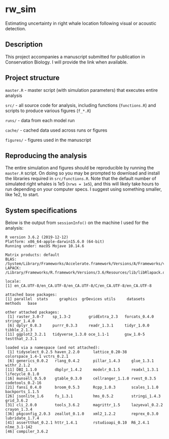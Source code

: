 # rw_sim
Estimating uncertainty in right whale location following visual or acoustic detection. 

## Description

This project accompanies a manuscript submitted for publication in Conservation Biology. I will provide the link when available.

## Project structure

`master.R` - master script (with simulation parameters) that executes entire analysis  

`src/` - all source code for analysis, including functions (`functions.R`) and scripts to produce various figures (`f_*.R`)  

`runs/` - data from each model run   

`cache/` - cached data used across runs or figures  

`figures/` - figures used in the manuscript

## Reproducing the analysis

The entire simulation and figures should be reproducible by running the `master.R` script. On doing so you may be prompted to download and install the libraries required in `src/functions.R`. Note that the default number of simulated right whales is 1e5 (`nrws = 1e5`), and this will likely take hours to run depending on your computer specs. I suggest using something smaller, like 1e2, to start.

## System specifications

Below is the output from `sessionInfo()` on the machine I used for the analysis:

```
R version 3.6.2 (2019-12-12)
Platform: x86_64-apple-darwin15.6.0 (64-bit)
Running under: macOS Mojave 10.14.6

Matrix products: default
BLAS:   /System/Library/Frameworks/Accelerate.framework/Versions/A/Frameworks/vecLib.framework/Versions/A/libBLAS.dylib
LAPACK: /Library/Frameworks/R.framework/Versions/3.6/Resources/lib/libRlapack.dylib

locale:
[1] en_CA.UTF-8/en_CA.UTF-8/en_CA.UTF-8/C/en_CA.UTF-8/en_CA.UTF-8

attached base packages:
[1] parallel  stats     graphics  grDevices utils     datasets  methods   base     

other attached packages:
 [1] raster_3.0-7    sp_1.3-2        gridExtra_2.3   forcats_0.4.0   stringr_1.4.0  
 [6] dplyr_0.8.3     purrr_0.3.3     readr_1.3.1     tidyr_1.0.0     tibble_2.1.3   
[11] ggplot2_3.2.1   tidyverse_1.3.0 oce_1.1-1       gsw_1.0-5       testthat_2.3.1 

loaded via a namespace (and not attached):
 [1] tidyselect_0.2.5 haven_2.2.0      lattice_0.20-38  colorspace_1.4-1 vctrs_0.2.1     
 [6] generics_0.0.2   rlang_0.4.2      pillar_1.4.3     glue_1.3.1       withr_2.1.2     
[11] DBI_1.1.0        dbplyr_1.4.2     modelr_0.1.5     readxl_1.3.1     lifecycle_0.1.0 
[16] munsell_0.5.0    gtable_0.3.0     cellranger_1.1.0 rvest_0.3.5      codetools_0.2-16
[21] fansi_0.4.0      broom_0.5.3      Rcpp_1.0.3       scales_1.1.0     backports_1.1.5 
[26] jsonlite_1.6     fs_1.3.1         hms_0.5.2        stringi_1.4.3    grid_3.6.2      
[31] cli_2.0.0        tools_3.6.2      magrittr_1.5     lazyeval_0.2.2   crayon_1.3.4    
[36] pkgconfig_2.0.3  zeallot_0.1.0    xml2_1.2.2       reprex_0.3.0     lubridate_1.7.4 
[41] assertthat_0.2.1 httr_1.4.1       rstudioapi_0.10  R6_2.4.1         nlme_3.1-142    
[46] compiler_3.6.2  
```

